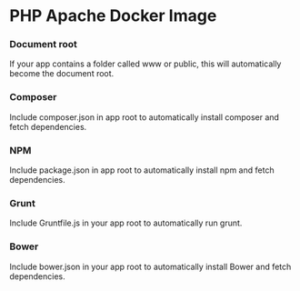 # PHP Apache Docker Image

### Document root

If your app contains a folder called www or public, this will automatically become the document root.

### Composer

Include composer.json in app root to automatically install composer and fetch dependencies.

### NPM

Include package.json in app root to automatically install npm and fetch dependencies.

### Grunt

Include Gruntfile.js in your app root to automatically run grunt.

### Bower

Include bower.json in your app root to automatically install Bower and fetch dependencies.